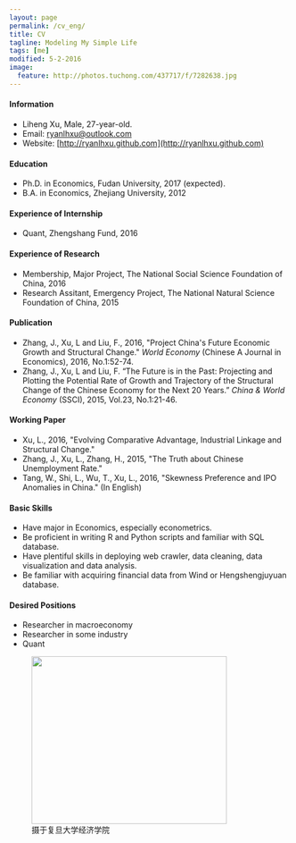 ```yaml
---
layout: page
permalink: /cv_eng/
title: CV
tagline: Modeling My Simple Life
tags: [me]
modified: 5-2-2016
image:
  feature: http://photos.tuchong.com/437717/f/7282638.jpg
---
```


#### Information
* Liheng Xu, Male, 27-year-old.
* Email: [ryanlhxu@outlook.com](mailto:ryanlhxu@outlook.com)
* Website: [http://ryanlhxu.github.com](http://ryanlhxu.github.com)

#### Education
* Ph.D. in Economics, Fudan University, 2017 (expected).
* B.A. in Economics, Zhejiang University, 2012
 
#### Experience of Internship
* Quant, Zhengshang Fund, 2016

#### Experience of Research
* Membership, Major Project, The National Social Science Foundation of China, 2016
* Research Assitant, Emergency Project, The National Natural Science Foundation of China, 2015

#### Publication
* Zhang, J., Xu, L and Liu, F., 2016, "Project China's Future Economic Growth and Structural Change." *World Economy* (Chinese A Journal in Economics), 2016, No.1:52-74.
* Zhang, J., Xu, L and Liu, F. “The Future is in the Past: Projecting and Plotting the Potential Rate of Growth and Trajectory of the Structural Change of the Chinese Economy for the Next 20 Years.” *China & World Economy* (SSCI), 2015, Vol.23, No.1:21-46.

#### Working Paper
* Xu, L., 2016, "Evolving Comparative Advantage, Industrial Linkage and Structural Change."
* Zhang, J., Xu, L., Zhang, H., 2015, "The Truth about Chinese Unemployment Rate."
* Tang, W., Shi, L., Wu, T., Xu, L., 2016, "Skewness Preference and IPO Anomalies in China." (In English)


#### Basic Skills
* Have major in Economics, especially econometrics.
* Be proficient in writing R and Python scripts and familiar with SQL database.
* Have plentiful skills in deploying web crawler, data cleaning, data visualization and data analysis.
* Be familiar with acquiring financial data from Wind or Hengshengjuyuan database.


#### Desired Positions
* Researcher in macroeconomy
* Researcher in some industry
* Quant

<figure>
	<a href="http://www.econ.fudan.edu.cn/dofiles/img/2015121883512501.jpg"><img src="http://www.econ.fudan.edu.cn/dofiles/img/2015121883512501.jpg" height="300" width="350"></a>
	<figcaption>摄于复旦大学经济学院</figcaption>
</figure>